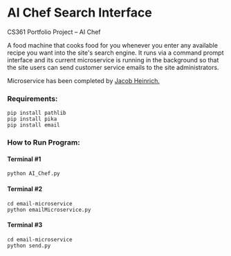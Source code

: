 # AI Chef Search Interface

CS361 Portfolio Project – AI Chef

A food machine that cooks food for you whenever you enter any available recipe you want into the site's search engine. It runs via a command prompt interface and its current microservice is running in the background so that the site users can send customer service emails to the site administrators.

Microservice has been completed by <a href="https://github.com/Jacob-Heinrich/email-microservice">Jacob Heinrich.</a>

<h3>Requirements:</h3>

```
pip install pathlib
pip install pika
pip install email
```
<h3>How to Run Program:</h3>
<h4>Terminal #1</h4>

```
python AI_Chef.py
```
<h4>Terminal #2</h4>

```
cd email-microservice
python emailMicroservice.py
```
<h4>Terminal #3</h4>

```
cd email-microservice
python send.py
```
